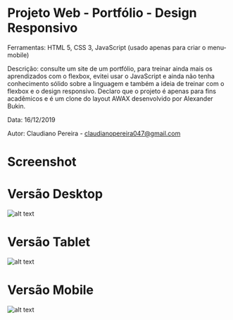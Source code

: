 # Projeto Web - Portfólio - Design Responsivo

Ferramentas: HTML 5, CSS 3, JavaScript (usado apenas para criar o menu-mobile)

Descrição: consulte um site de um portfólio, para treinar ainda mais os aprendizados com o flexbox, evitei usar o JavaScript e ainda não tenha conhecimento sólido sobre a linguagem e também a ideia de treinar com o flexbox e o design responsivo. Declaro que o projeto é apenas para fins acadêmicos e é um clone do layout AWAX desenvolvido por Alexander Bukin.

Data: 16/12/2019

Autor: Claudiano Pereira - claudianopereira047@gmail.com

# Screenshot


# Versão Desktop
![alt text](https://i.imgur.com/Eur9PaY.png)

# Versão Tablet
![alt text](https://i.imgur.com/RnLwhvf.png)

# Versão Mobile
![alt text](https://i.imgur.com/RDh0Ino.png)
